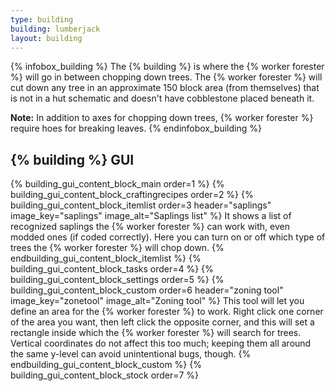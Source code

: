 ```yaml
---
type: building
building: lumberjack
layout: building
---
```

{% infobox_building %}
The {% building %} is where the {% worker forester %} will go in between chopping down trees. The {% worker forester %} will cut down any tree in an approximate 150 block area (from themselves) that is not in a hut schematic and doesn't have cobblestone placed beneath it.

**Note:** In addition to axes for chopping down trees, {% worker forester %} require hoes for breaking leaves.
{% endinfobox_building %}

## {% building %} GUI

{% building_gui_content_block_main order=1 %}
{% building_gui_content_block_craftingrecipes order=2 %}
{% building_gui_content_block_itemlist order=3 header="saplings" image_key="saplings" image_alt="Saplings list" %}
It shows a list of recognized saplings the {% worker forester %} can work with, even modded ones (if coded correctly).
Here you can turn on or off which type of trees the {% worker forester %} will chop down.
{% endbuilding_gui_content_block_itemlist %}
{% building_gui_content_block_tasks order=4 %}
{% building_gui_content_block_settings order=5 %}
{% building_gui_content_block_custom order=6 header="zoning tool" image_key="zonetool" image_alt="Zoning tool" %}
This tool will let you define an area for the {% worker forester %} to work. Right click one corner of the area you want, then left click the opposite corner, and this will set a rectangle inside which the {% worker forester %} will search for trees. Vertical coordinates do not affect this too much; keeping them all around the same y-level can avoid unintentional bugs, though.
{% endbuilding_gui_content_block_custom %}
{% building_gui_content_block_stock order=7 %}